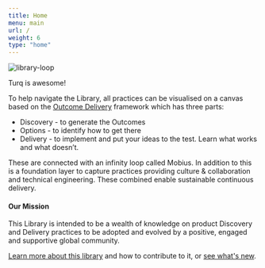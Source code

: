 ```yaml
---
title: Home
menu: main
url: /
weight: 6
type: "home"
---
```


![library-loop](/images/loop-labels-path.svg)

Turq is awesome!

To help navigate the Library, all practices can be visualised on a canvas based on the [Outcome Delivery](http://outcomedelivery.com/) framework which has three parts:

* Discovery - to generate the Outcomes
* Options - to identify how to get there
* Delivery - to implement and put your ideas to the test. Learn what works and what doesn’t.

These are connected with an infinity loop called Mobius. In addition to this is a foundation layer to capture practices providing culture & collaboration and technical engineering. These combined enable sustainable continuous delivery.

#### Our Mission
This Library is intended to be a wealth of knowledge on product Discovery and Delivery practices to be adopted and evolved by a positive, engaged and supportive global community.

[Learn more about this library](/about) and how to contribute to it, or [see what's new](https://github.com/openpracticelibrary/openpracticelibrary/pulls?q=is%3Apr+is%3Aclosed+base%3Amaster).
